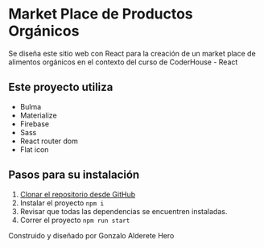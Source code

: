 # Market Place de Productos Orgánicos

Se diseña este sitio web con React para la creación de un market place de alimentos orgánicos
en el contexto del curso de CoderHouse - React

## Este proyecto utiliza

- Bulma
- Materialize
- Firebase
- Sass
- React router dom
- Flat icon

## Pasos para su instalación

1. [Clonar el repositorio desde GitHub](https://github.com/GAldereteHero/ProyCursoJS.git)
2. Instalar el proyecto `npm i`
3. Revisar que todas las dependencias se encuentren instaladas.
3. Correr el proyecto `npm run start`

Construido y diseñado por Gonzalo Alderete Hero


